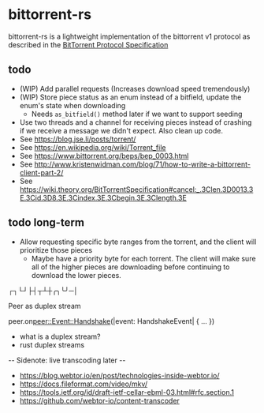 # bittorrent-rs
bittorrent-rs is a lightweight implementation of the bittorrent v1 protocol as described in the [BitTorrent Protocol Specification](https://www.bittorrent.org/beps/bep_0003.html)

## todo
* (WIP) Add parallel requests (Increases download speed tremendously)
* (WIP) Store piece status as an enum instead of a bitfield, update the enum's state when downloading
  * Needs `as_bitfield()` method later if we want to support seeding
* Use two threads and a channel for receiving pieces instead of crashing if we receive a message we didn't expect. Also clean up code.
* See https://blog.jse.li/posts/torrent/
* See https://en.wikipedia.org/wiki/Torrent_file
* See https://www.bittorrent.org/beps/bep_0003.html
* See http://www.kristenwidman.com/blog/71/how-to-write-a-bittorrent-client-part-2/
* See https://wiki.theory.org/BitTorrentSpecification#cancel:_.3Clen.3D0013.3E.3Cid.3D8.3E.3Cindex.3E.3Cbegin.3E.3Clength.3E

## todo long-term
* Allow requesting specific byte ranges from the torrent, and the client will prioritize those pieces
  * Maybe have a priority byte for each torrent. The client will make sure all of the higher pieces are downloading before continuing to download the lower pieces.

┌┐└┘├┤┬┴┼╭╮╰╯─│

Peer as duplex stream

peer.on<peer::Event::Handshake>(|event: HandshakeEvent| {
  ...
})

* what is a duplex stream?
* rust duplex streams



-- Sidenote: live transcoding later --

* https://blog.webtor.io/en/post/technologies-inside-webtor.io/
* https://docs.fileformat.com/video/mkv/
* https://tools.ietf.org/id/draft-ietf-cellar-ebml-03.html#rfc.section.1
* https://github.com/webtor-io/content-transcoder
